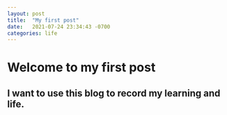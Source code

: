 ```yaml
---
layout: post
title:  "My first post"
date:   2021-07-24 23:34:43 -0700
categories: life
---
```


# Welcome to my first post

## I want to use this blog to record my learning and life.